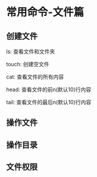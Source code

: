 # 常用命令-文件篇

## 创建文件
ls: 查看文件和文件夹

touch: 创建空文件

cat: 查看文件的所有内容

head: 查看文件的前n(默认10)行内容

tail: 查看文件的最后n(默认10)行内容


## 操作文件

## 操作目录

## 文件权限

## 